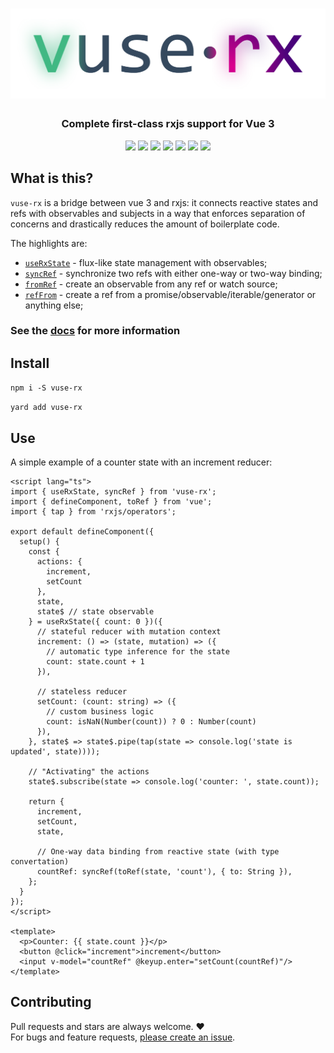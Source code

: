 <h1 align="center" style="text-align: center">
  <a href="https://vuse-rx.raiondesu.rocks"><img src="docs/public/logo-g.svg"/></a>
</h1>

<h3 align="center" style="text-align: center">Complete first-class rxjs support for Vue 3</h3>
<p align="center" style="text-align: center">
  <a href="https://github.com/Raiondesu/vuse-rx/actions"><img src="https://img.shields.io/github/workflow/status/raiondesu/vuse-rx/CI?style=flat-square"/></a>
  <a href="https://npmjs.com/vuse-rx"><img src="https://img.shields.io/npm/v/vuse-rx?style=flat-square"/></a>
  <a href="https://bundlephobia.com/result?p=vuse-rx"><img src="https://img.shields.io/bundlephobia/minzip/vuse-rx?style=flat-square"/></a>
  <a href="https://npmjs.com/vuse-rx"><img src="https://img.shields.io/npm/dt/vuse-rx?style=flat-square"/></a>
  <a href="https://coveralls.io/github/Raiondesu/vuse-rx"><img src="https://img.shields.io/coveralls/github/Raiondesu/vuse-rx?style=flat-square"/></a>
  <a href="https://vuse-rx.raiondesu.rocks"><img src="https://img.shields.io/badge/docs-stable-blue?style=flat-square"/></a>
  <a href="https://next.vuse-rx.raiondesu.rocks"><img src="https://img.shields.io/badge/docs-beta-green?style=flat-square"/></a>
</p>

## What is this?

`vuse-rx` is a bridge between vue 3 and rxjs:
it connects reactive states and refs with observables and subjects
in a way that enforces separation of concerns and drastically reduces the amount of boilerplate code.

The highlights are:
- [`useRxState`](https://vuse-rx.raiondesu.rocks/api/use-rx-state.html) - flux-like state management with observables;
- [`syncRef`](https://vuse-rx.raiondesu.rocks/api/refs.html#syncref) - synchronize two refs with either one-way or two-way binding;
- [`fromRef`](https://vuse-rx.raiondesu.rocks/api/refs.html#fromref) - create an observable from any ref or watch source;
- [`refFrom`](https://vuse-rx.raiondesu.rocks/api/refs.html#reffrom) - create a ref from a promise/observable/iterable/generator or anything else;

### See the [docs](https://vuse-rx.raiondesu.rocks) for more information

## Install

`npm i -S vuse-rx`

`yard add vuse-rx`

## Use

A simple example of a counter state with an increment reducer:

```vue
<script lang="ts">
import { useRxState, syncRef } from 'vuse-rx';
import { defineComponent, toRef } from 'vue';
import { tap } from 'rxjs/operators';

export default defineComponent({
  setup() {
    const {
      actions: {
        increment,
        setCount
      },
      state,
      state$ // state observable
    } = useRxState({ count: 0 })({
      // stateful reducer with mutation context
      increment: () => (state, mutation) => ({
        // automatic type inference for the state
        count: state.count + 1
      }),

      // stateless reducer
      setCount: (count: string) => ({
        // custom business logic
        count: isNaN(Number(count)) ? 0 : Number(count)
      }),
    }, state$ => state$.pipe(tap(state => console.log('state is updated', state))));

    // "Activating" the actions
    state$.subscribe(state => console.log('counter: ', state.count));

    return {
      increment,
      setCount,
      state,

      // One-way data binding from reactive state (with type convertation)
      countRef: syncRef(toRef(state, 'count'), { to: String }),
    };
  }
});
</script>

<template>
  <p>Counter: {{ state.count }}</p>
  <button @click="increment">increment</button>
  <input v-model="countRef" @keyup.enter="setCount(countRef)"/>
</template>
```

## Contributing

Pull requests and stars are always welcome. ❤\
For bugs and feature requests, [please create an issue](https://github.com/Raiondesu/vuse-rx/issues/new).
